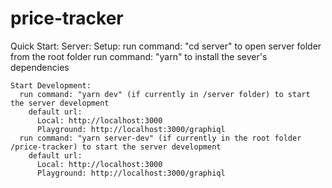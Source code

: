 # price-tracker

Quick Start:
  Server:
    Setup:
      run command: "cd server" to open server folder from the root folder
      run command: "yarn" to install the sever's dependencies

    Start Development:
      run command: "yarn dev" (if currently in /server folder) to start the server development
        default url:
          Local: http://localhost:3000
          Playground: http://localhost:3000/graphiql
      run command: "yarn server-dev" (if currently in the root folder /price-tracker) to start the server development
        default url:
          Local: http://localhost:3000
          Playground: http://localhost:3000/graphiql
